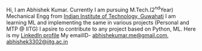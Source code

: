 Hi, I am Abhishek Kumar.
Currently I am pursuing M.Tech.(2<sup>nd</sup>Year) Mechanical Engg from [Indian Institute of Technology, Guwahati](https://www.iitg.ac.in)
I am learning ML  and implementing the same in various projects (Personal and MTP @ IITG)
I apsire to contribute to any project based on Python, ML.
Here is my [LinkedIn profile](www.linkedin.com/in/abhishekumarme)
My emailID-  abhishekumar.me@gmail.com, abhishek3302@iitg.ac.in
<!---
abhigiit/abhigiit is a ✨ special ✨ repository because its `README.md` (this file) appears on your GitHub profile.
You can click the Preview link to take a look at your changes.
--->
